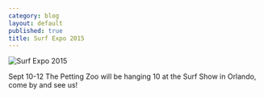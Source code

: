```yaml
---
category: blog
layout: default
published: true
title: Surf Expo 2015
---
```


![Surf Expo 2015](/static/uploads/blog-Surf_Expo.jpg)

Sept 10-12 The Petting Zoo will be hanging 10 at the Surf Show in Orlando, come by and see us!